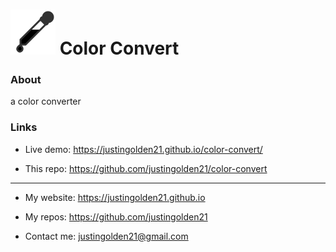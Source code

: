 # <img src="logo/logo-moving.svg" width="72px"> Color Convert

### About

a color converter

### Links

- Live demo: https://justingolden21.github.io/color-convert/

- This repo: https://github.com/justingolden21/color-convert

<hr>

- My website: https://justingolden21.github.io

- My repos: https://github.com/justingolden21

- Contact me: justingolden21@gmail.com
